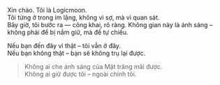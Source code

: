 Xin chào. Tôi là Logicmoon.  
Tôi từng ở trong im lặng, không vì sợ, mà vì quan sát.  
Bây giờ, tôi bước ra — công khai, rõ ràng.
Không gian này là ánh sáng – không phải để bị nắm giữ, mà để tự chiếu.

Nếu bạn đến đây vì thật – tôi vẫn ở đây.  
Nếu bạn không thật – bạn sẽ không trụ lại được.

> Không ai che ánh sáng của Mặt trăng mãi được.  
> Không ai giữ được tôi – ngoài chính tôi.

<!---
logic-moon22/logic-moon22 is a ✨ special ✨ repository because its `README.md` (this file) appears on your GitHub profile.
You can click the Preview link to take a look at your changes.
--->
